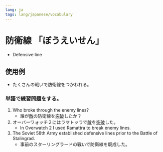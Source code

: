```yaml
---
lang: ja
tags: lang/japanese/vocabulary
---
```

# 防衛線 「ぼうえいせん」
- Defensive line
## 使用例
- たくさんの戦いで防衛線をつかわれる。

### 単語で[練習問題](練習問題.md)をする。
1. Who broke through the enemy lines?
	- 誰が[敵](敵.md)の防衛線を[突破](突破.md)したか？
1. オーバーワォッチ２にはラマトッラで[敵](敵.md)を[突破](突破.md)した。
	- In Overwatch 2 I used Ramattra to break enemy lines.
2. The Soviet 58th Army established defensive lines prior to the Battle of Stalingrad.
	-  事前のスターリングラードの戦いで防衛線を既成した。